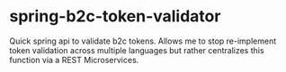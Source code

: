 # spring-b2c-token-validator
Quick spring api to validate b2c tokens.  Allows me to stop re-implement token validation across multiple languages but rather centralizes this function via a REST Microservices.
